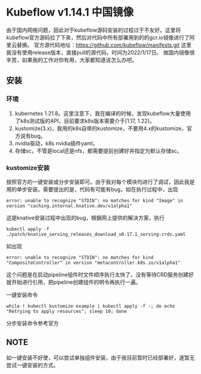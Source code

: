 # Kubeflow v1.14.1 中国镜像

由于国内网络问题，因此对于kubeflow源码安装的过程过于不友好。这里将kubeflow官方源码拉了下来，然后对代码中所有部署用到的的gcr.io镜像进行了阿里云替换。
官方源代码地址：https://github.com/kubeflow/manifests.git
这里我没有使用release版本，直接pull的源代码，时间为2022/1/17日。
做国内镜像很辛苦，如果我的工作对你有用，大家都知道该怎么办吧。

## 安装

### 环境
1. kubernetes 1.21.8。这里注意下，我在编译的时候，发现kubeflow大量使用了k8s测试版的API，目前要求k8s版本需要介于[1.17, 1.22)。
2. kustomize(3.x)，我用的k8s自带的kustomize，不要用4.x的kustomize，官方说有bug。
3. nvidia驱动，k8s nvidia插件yaml。
4. 存储sc，不管是local还是nfs，都需要提前创建好并指定为默认存储sc。

### kustomize安装
按照官方的一键安装或分步安装即可。由于我对每个模块均进行了调试，因此我是用的单步安装。需要提出的是，代码有可能有bug，如在执行过程中，出现
```
error: unable to recognize "STDIN": no matches for kind "Image" in version "caching.internal.knative.dev/v1alpha1"
```
这是knative安装过程中出现的bug，根据网上提供的解决方案，执行
```
kubectl apply -f ./patch/knative_serving_releases_download_v0.17.1_serving-crds.yaml
```

如出现
```
error: unable to recognize "STDIN": no matches for kind "CompositeController" in version "metacontroller.k8s.io/v1alpha1"
```
这个问题是在启动pipeline组件时文件顺序执行太快了，没有等待CRD服务创建好就开始进行引用，把pipeline创建组件的明令再执行一遍。

一键安装命令
```
while ! kubectl kustomize example | kubectl apply -f -; do echo "Retrying to apply resources"; sleep 10; done
```
分步安装命令参考官方

## NOTE
如一键安装不好使，可以尝试单独组件安装，由于我目前暂时已经部署好，遂暂无尝试一键安装的方式。
